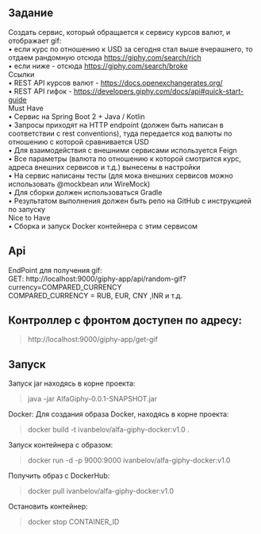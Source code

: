 ## Задание

Создать сервис, который обращается к сервису курсов валют, и отображает gif:<br>
• если курс по отношению к USD за сегодня стал выше вчерашнего, то отдаем рандомную отсюда https://giphy.com/search/rich<br>
• если ниже - отсюда https://giphy.com/search/broke<br>
Ссылки<br>
• REST API курсов валют - https://docs.openexchangerates.org/<br>
• REST API гифок - https://developers.giphy.com/docs/api#quick-start-guide<br>
Must Have<br>
• Сервис на Spring Boot 2 + Java / Kotlin<br>
• Запросы приходят на HTTP endpoint (должен быть написан в соответствии с rest conventions), туда передается код валюты по отношению с которой сравнивается USD<br>
• Для взаимодействия с внешними сервисами используется Feign<br>
• Все параметры (валюта по отношению к которой смотрится курс, адреса внешних сервисов и т.д.) вынесены в настройки<br>
• На сервис написаны тесты (для мока внешних сервисов можно использовать @mockbean или WireMock)<br>
• Для сборки должен использоваться Gradle<br>
• Результатом выполнения должен быть репо на GitHub с инструкцией по запуску<br>
Nice to Have<br>
• Сборка и запуск Docker контейнера с этим сервисом<br>

## Api
EndPoint для получения gif: <br>
GET: http://localhost:9000/giphy-app/api/random-gif?currency=COMPARED_CURRENCY<br>
COMPARED_CURRENCY = RUB, EUR, CNY ,INR и т.д.

## Контроллер с фронтом доступен по адресу:
> http://localhost:9000/giphy-app/get-gif
> 

## Запуск

Запуск jar находясь в корне проекта:

> java -jar AlfaGiphy-0.0.1-SNAPSHOT.jar

Docker:
Для создания образа Docker, находясь в корне проекта:  
> docker build -t ivanbelov/alfa-giphy-docker:v1.0 . 
> 
Запуск контейнера с образом:   
> docker run -d -p 9000:9000 ivanbelov/alfa-giphy-docker:v1.0 
> 
Получить образ с DockerHub:  
>docker pull ivanbelov/alfa-giphy-docker:v1.0 

Остановить контейнер:
> docker stop CONTAINER_ID

